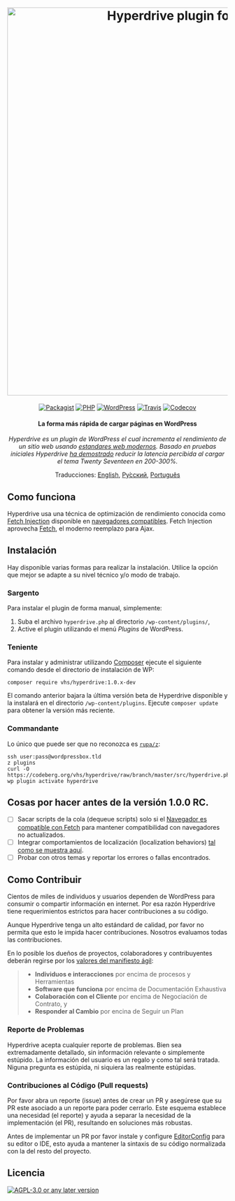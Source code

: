 <h1 align="center">
  <a href="http://hyperdrive.vhs.codeberg.page"><img src="https://codeberg.org/vhs/hyperdrive/raw/branch/master/logo.png" alt="Hyperdrive plugin for WordPress" title="Hyperdrive - La forma más rápida de cargar páginas en WordPress" width="888"></a>
  <span style="clip: rect(1px, 1px, 1px, 1px); clip-path: polygon(0px 0px, 0px 0px,0px 0px, 0px 0px); position: absolute !important; white-space: nowrap; height: 1px; width: 1px; overflow: hidden;">Hyperdrive</span>
</h1>

<p align="center">
  <a href="https://packagist.org/packages/vhs/hyperdrive"><img src="https://img.shields.io/packagist/v/vhs/hyperdrive.svg?style=flat-square" alt="Packagist"></a>
  <a href="https://php.net/"><img src="https://img.shields.io/badge/php-%3E%3D%205.6-8892BF.svg?style=flat-square" alt="PHP"></a>
  <a href="https://wordpress.com/"><img src="https://img.shields.io/badge/wordpress-%3E%3D%204.6-0087BE.svg?style=flat-square" alt="WordPress"></a>
  <a href="https://travis-ci.org/vhs/hyperdrive"><img src="https://img.shields.io/travis/vhs/hyperdrive.svg?style=flat-square" alt="Travis"></a>
  <a href="https://codecov.io/gh/vhs/hyperdrive"><img src="https://img.shields.io/codecov/c/github/vhs/hyperdrive.svg?style=flat-square" alt="Codecov"></a>
</p>

<h4 align="center">La forma más rápida de cargar páginas en WordPress</h4>

<p align="center"><em>Hyperdrive es un plugin de WordPress el cual incrementa el rendimiento de un sitio web usando <a href="https://fetch.spec.whatwg.org/">estandares web modernos</a>. Basado en pruebas iniciales Hyperdrive <a href="https://hackernoon.com/putting-wordpress-into-hyperdrive-4705450dffc2">ha demostrado</a> reducir la latencia percibida al cargar el tema Twenty Seventeen en 200-300%.</em></p>

<p align="center">
  Traducciones:
  <a href="../README.md">English</a>,
  <a href="README_ru.md">Pу́сский</a>,
  <a href="README_pt-br.md">Português</a>
</p>

## Como funciona

Hyperdrive usa una técnica de optimización de rendimiento conocida como [Fetch Injection](https://hackcabin.com/post/managing-async-dependencies-javascript/) disponible en [navegadores compatibles](http://caniuse.com/#search=fetch). Fetch Injection aprovecha [Fetch](https://github.com/whatwg/fetch), el moderno reemplazo para Ajax.

## Instalación

Hay disponible varias formas para realizar la instalación. Utilice la opción que mejor se adapte a su nivel técnico y/o modo de trabajo.

### Sargento

Para instalar el plugin de forma manual, simplemente:

1. Suba el archivo `hyperdrive.php` al directorio `/wp-content/plugins/`,
1. Active el plugin utilizando el menú *Plugins* de WordPress.

### Teniente

Para instalar y administrar utilizando [Composer](https://getcomposer.org/doc/00-intro.md#installation-linux-unix-osx) ejecute el siguiente comando desde el directorio de instalación de WP:

    composer require vhs/hyperdrive:1.0.x-dev

El comando anterior bajara la última versión beta de Hyperdrive disponible y la instalará en el directorio `/wp-content/plugins`. Ejecute `composer update` para obtener la versión más reciente.

### Commandante

Lo único que puede ser que no reconozca es [`rupa/z`](https://github.com/rupa/z/):

```shell
ssh user:pass@wordpressbox.tld
z plugins
curl -O https://codeberg.org/vhs/hyperdrive/raw/branch/master/src/hyperdrive.php
wp plugin activate hyperdrive
```

## Cosas por hacer antes de la versión 1.0.0 RC.

- [ ] Sacar scripts de la cola (dequeue scripts) solo si el [Navegador es compatible con Fetch](http://caniuse.com/#search=fetch) para mantener compatibilidad con navegadores no actualizados.
- [ ] Integrar comportamientos de localización (localization behaviors) [tal como se muestra aquí](https://gist.github.com/vhs/64e8380010e43a526fb9c9ee511fad17#file-functions-php-L507).
- [ ] Probar con otros temas y reportar los errores o fallas encontrados.

## Como Contribuir

Cientos de miles de individuos y usuarios dependen de WordPress para consumir o compartir información en internet. Por esa razón Hyperdrive tiene requerimientos estrictos para hacer contribuciones a su código.

Aunque Hyperdrive tenga un alto estándard de calidad, por favor no permita que esto le impida hacer contribuciones. Nosotros evaluamos todas las contribuciones.

En lo posible los dueños de proyectos, colaboradores y contribuyentes deberán regirse por los [valores del manifiesto ágil](https://pragdave.me/blog/2014/03/04/time-to-kill-agile.html):

> - **Individuos e interacciones** por encima de procesos y Herramientas
> - **Software que funciona** por encima de Documentación Exhaustiva
> - **Colaboración con el Cliente** por encima de Negociación de Contrato, y
> - **Responder al Cambio** por encina de Seguir un Plan

### Reporte de Problemas

Hyperdrive acepta cualquier reporte de problemas. Bien sea extremadamente detallado, sin información relevante o simplemente estúpido. La información del usuario es un regalo y como tal será tratada. Niguna pregunta es estúpida, ni siquiera las realmente estúpidas.

### Contribuciones al Código (Pull requests)

Por favor abra un reporte (issue) antes de crear un PR y asegúrese que su PR este asociado a un reporte para poder cerrarlo. Este esquema establece una necesidad (el reporte) y ayuda a separar la necesidad de la implementación (el PR), resultando en soluciones más robustas.

Antes de implementar un PR por favor instale y configure [EditorConfig](http://editorconfig.org/) para su editor o IDE, esto ayuda a mantener la sintaxis de su código normalizada con la del resto del proyecto.

## Licencia

[![AGPL-3.0 or any later version](https://img.shields.io/github/license/vhs/hyperdrive.svg?style=flat-square)](https://codeberg.org/vhs/hyperdrive/src/branch/master/COPYING)
